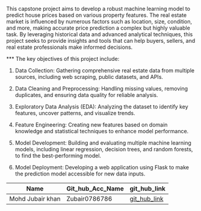 This capstone project aims to develop a robust machine learning model to predict house prices based on various property features. The real estate market is influenced by numerous factors such as location, size, condition, and more, making accurate price prediction a complex but highly valuable task. By leveraging historical data and advanced analytical techniques, this project seeks to provide insights and tools that can help buyers, sellers, and real estate professionals make informed decisions.

*** The key objectives of this project include:


1. Data Collection: Gathering comprehensive real estate data from multiple sources, including web scraping, public datasets, and APIs.

2. Data Cleaning and Preprocessing: Handling missing values, removing duplicates, and ensuring data quality for reliable analysis.

3. Exploratory Data Analysis (EDA): Analyzing the dataset to identify key features, uncover patterns, and visualize trends.
   
4. Feature Engineering: Creating new features based on domain knowledge and statistical techniques to enhance model performance.
   
5. Model Development: Building and evaluating multiple machine learning models, including linear regression, decision trees, and random forests, to find the best-performing model.
   
7. Model Deployment: Developing a web application using Flask to make the prediction model accessible for new data inputs.

|Name|Git_hub_Acc_Name|git_hub_link|
|-|-|-|
|Mohd Jubair khan|Zubair0786786|[git_hub_link](https://github.com/MohdJubairKhan/project_3-EDA-_)|
 
